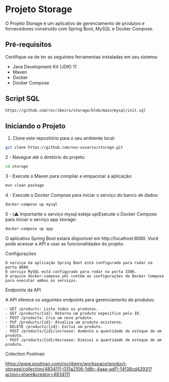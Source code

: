 # Projeto Storage

O Projeto Storage é um aplicativo de gerenciamento de produtos e fornecedores construído com Spring Boot, MySQL e Docker Compose.

## Pré-requisitos

Certifique-se de ter as seguintes ferramentas instaladas em seu sistema:

- Java Development Kit (JDK) 11
- Maven
- Docker
- Docker Compose

## Script SQL
```bash
https://github.com/rocribeiro/storage/blob/main/mysql/init.sql
```
## Iniciando o Projeto

1. Clone este repositório para o seu ambiente local:

```bash
git clone https://github.com/seu-usuario/storage.git
```

2 - Navegue até o diretório do projeto: 
```bash
cd storage
```
3 - Execute o Maven para compilar e empacotar a aplicação:
```bash
mvn clean package
```
4 - Execute o Docker Compose para iniciar o serviço do banco de dados: 
```bash
docker-compose up mysql
```
5 - (:warning: Importante o serviço mysql esteja up)Execute o Docker Compose para iniciar o serviço app storage: 
```bash
docker-compose up app
```


O aplicativo Spring Boot estará disponível em http://localhost:8080. Você pode acessar a API e usar as funcionalidades do projeto.

Configurações

    O serviço da aplicação Spring Boot está configurado para rodar na porta 8080.
    O serviço MySQL está configurado para rodar na porta 3306.
    O arquivo docker-compose.yml contém as configurações do Docker Compose para executar ambos os serviços.

Endpoints da API

A API oferece os seguintes endpoints para gerenciamento de produtos:

    - GET /products: Lista todos os produtos.
    - GET /products/{id}: Retorna um produto específico pelo ID.
    - POST /products: Cria um novo produto.
    - PUT /products/{id}: Atualiza um produto existente.
    - DELETE /products/{id}: Exclui um produto.
    - POST /products/{id}/increase: Aumenta a quantidade de estoque de um produto.
    - POST /products/{id}/decrease: Diminui a quantidade de estoque de um produto.

Colection Postman

https://www.postman.com/rocribeiro/workspace/product-storage/collection/4834111-031a2106-1d8c-4aaa-adf1-14f38cd42931?action=share&creator=4834111
